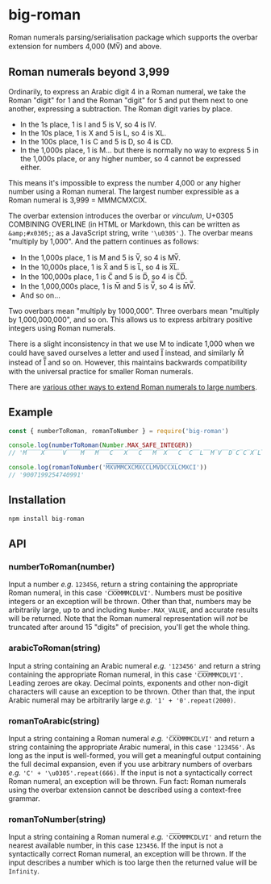# big-roman

Roman numerals parsing/serialisation package which supports the overbar extension for numbers 4,000 (MV&#x0305;) and above.

## Roman numerals beyond 3,999

Ordinarily, to express an Arabic digit 4 in a Roman numeral, we take the Roman "digit" for 1 and the Roman "digit" for 5 and put them next to one another, expressing a subtraction. The Roman digit varies by place.

* In the 1s place, 1 is I and 5 is V, so 4 is IV.
* In the 10s place, 1 is X and 5 is L, so 4 is XL.
* In the 100s place, 1 is C and 5 is D, so 4 is CD.
* In the 1,000s place, 1 is M... but there is normally no way to express 5 in the 1,000s place, or any higher number, so 4 cannot be expressed either.

This means it's impossible to express the number 4,000 or any higher number using a Roman numeral. The largest number expressible as a Roman numeral is 3,999 = MMMCMXCIX.

The overbar extension introduces the overbar or *vinculum*, U+0305 COMBINING OVERLINE (in HTML or Markdown, this can be written as `&amp;#x0305;`; as a JavaScript string, write `'\u0305'`.). The overbar means "multiply by 1,000". And the pattern continues as follows:

* In the 1,000s place, 1 is M and 5 is V&#x0305;, so 4 is MV&#x0305;.
* In the 10,000s place, 1 is X&#x0305; and 5 is L&#x0305;, so 4 is X&#x0305;L&#x0305;.
* In the 100,000s place, 1 is C&#x0305; and 5 is D&#x0305;, so 4 is C&#x0305;D&#x0305;.
* In the 1,000,000s place, 1 is M&#x0305; and 5 is V&#x0305;&#x0305;, so 4 is M&#x0305;V&#x0305;&#x0305;.
* And so on...

Two overbars mean "multiply by 1000,000". Three overbars mean "multiply by 1,000,000,000", and so on. This allows us to express arbitrary positive integers using Roman numerals.

There is a slight inconsistency in that we use M to indicate 1,000 when we could have saved ourselves a letter and used I&#x0305; instead, and similarly M&#x0305; instead of I&#x0305;&#x0305; and so on. However, this maintains backwards compatibility with the universal practice for smaller Roman numerals.

There are [various other ways to extend Roman numerals to large numbers](https://en.wikipedia.org/wiki/Roman_numerals#Large_numbers).

## Example

```js
const { numberToRoman, romanToNumber } = require('big-roman')

console.log(numberToRoman(Number.MAX_SAFE_INTEGER))
// 'M̅̅̅̅X̅̅̅̅̅V̅̅̅̅M̅̅̅M̅̅̅C̅̅̅X̅̅̅C̅̅̅M̅̅X̅̅̅C̅̅C̅̅L̅̅M̅V̅̅D̅C̅C̅X̅L̅CMXCI'

console.log(romanToNumber('M̅̅̅̅X̅̅̅̅̅V̅̅̅̅M̅̅̅M̅̅̅C̅̅̅X̅̅̅C̅̅̅M̅̅X̅̅̅C̅̅C̅̅L̅̅M̅V̅̅D̅C̅C̅X̅L̅CMXCI'))
// '9007199254740991'
```

## Installation

```sh
npm install big-roman
```

## API

### numberToRoman(number)

Input a number *e.g.* `123456`, return a string containing the appropriate Roman numeral, in this case `'C̅X̅X̅MMMCDLVI'`. Numbers must be positive integers or an exception will be thrown. Other than that, numbers may be arbitrarily large, up to and including `Number.MAX_VALUE`, and accurate results will be returned. Note that the Roman numeral representation will *not* be truncated after around 15 "digits" of precision, you'll get the whole thing.

### arabicToRoman(string)

Input a string containing an Arabic numeral *e.g.* `'123456'` and return a string containing the appropriate Roman numeral, in this case `'C̅X̅X̅MMMCDLVI'`. Leading zeroes are okay. Decimal points, exponents and other non-digit characters will cause an exception to be thrown. Other than that, the input Arabic numeral may be arbitrarily large *e.g.* `'1' + '0'.repeat(2000)`.

### romanToArabic(string)

Input a string containing a Roman numeral *e.g.* `'C̅X̅X̅MMMCDLVI'` and return a string containing the appropriate Arabic numeral, in this case `'123456'`. As long as the input is well-formed, you will get a meaningful output containing the full decimal expansion, even if you use arbitrary numbers of overbars *e.g.* `'C' + '\u0305'.repeat(666)`. If the input is not a syntactically correct Roman numeral, an exception will be thrown. Fun fact: Roman numerals using the overbar extension cannot be described using a context-free grammar.

### romanToNumber(string)

Input a string containing a Roman numeral *e.g.* `'C̅X̅X̅MMMCDLVI'` and return the nearest available number, in this case `123456`. If the input is not a syntactically correct Roman numeral, an exception will be thrown. If the input describes a number which is too large then the returned value will be `Infinity`.
